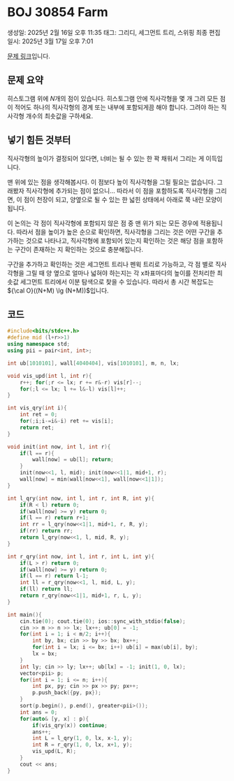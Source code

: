 # BOJ 30854 Farm

생성일: 2025년 2월 16일 오후 11:35
태그: 그리디, 세그먼트 트리, 스위핑
최종 편집 일시: 2025년 3월 17일 오후 7:01

[문제 링크](http://boj.kr/1000)입니다.

## 문제 요약

히스토그램 위에 $N$개의 점이 있습니다. 히스토그램 안에 직사각형을 몇 개 그려 모든 점이 적어도 하나의 직사각형의 경계 또는 내부에 포함되게끔 해야 합니다. 그려야 하는 직사각형 개수의 최솟값을 구하세요.

## 넣기 힘든 것부터

직사각형의 높이가 결정되어 있다면, 너비는 될 수 있는 한 꽉 채워서 그리는 게 이득입니다.

맨 위에 있는 점을 생각해봅시다. 이 점보다 높이 직사각형을 그릴 필요는 없습니다. 그래봤자 직사각형에 추가되는 점이 없으니… 따라서 이 점을 포함하도록 직사각형을 그리면, 이 점이 천장이 되고, 양옆으로 될 수 있는 한 넓힌 상태에서 아래로 쭉 내린 모양이 됩니다.

이 논의는 각 점이 직사각형에 포함되지 않은 점 중 맨 위가 되는 모든 경우에 적용됩니다. 따라서 점을 높이가 높은 순으로 확인하면, 직사각형을 그리는 것은 어떤 구간을 추가하는 것으로 나타나고, 직사각형에 포함되어 있는지 확인하는 것은 해당 점을 포함하는 구간이 존재하는 지 확인하는 것으로 충분해집니다.

구간을 추가하고 확인하는 것은 세그먼트 트리나 펜윅 트리로 가능하고, 각 점 별로 직사각형을 그릴 때 양 옆으로 얼마나 넓혀야 하는지는 각 x좌표마다의 높이를 전처리한 최솟값 세그먼트 트리에서 이분 탐색으로 찾을 수 있습니다. 따라서 총 시간 복잡도는 ${\cal O}((N+M) \lg (N+M))$입니다.

## 코드

```cpp
#include<bits/stdc++.h>
#define mid (l+r>>1)
using namespace std;
using pii = pair<int, int>;

int ub[1010101], wall[4040404], vis[1010101], m, n, lx;

void vis_upd(int l, int r){
	r++; for(;r <= lx; r += r&-r) vis[r]--;
	for(;l <= lx; l += l&-l) vis[l]++;
}

int vis_qry(int i){
	int ret = 0;
	for(;i;i-=i&-i) ret += vis[i];
	return ret;
}

void init(int now, int l, int r){
	if(l == r){
		wall[now] = ub[l]; return;
	}
	init(now<<1, l, mid); init(now<<1|1, mid+1, r);
	wall[now] = min(wall[now<<1], wall[now<<1|1]);
}

int l_qry(int now, int l, int r, int R, int y){
	if(R < l) return 0;
	if(wall[now] >= y) return 0;
	if(l == r) return r+1;
	int rr = l_qry(now<<1|1, mid+1, r, R, y);
	if(rr) return rr;
	return l_qry(now<<1, l, mid, R, y);
}

int r_qry(int now, int l, int r, int L, int y){
	if(L > r) return 0;
	if(wall[now] >= y) return 0;
	if(l == r) return l-1;
	int ll = r_qry(now<<1, l, mid, L, y);
	if(ll) return ll;
	return r_qry(now<<1|1, mid+1, r, L, y);
}

int main(){
	cin.tie(0); cout.tie(0); ios::sync_with_stdio(false);
	cin >> m >> n >> lx; lx++; ub[0] = -1;
	for(int i = 1; i < m/2; i++){
		int by, bx; cin >> by >> bx; bx++;
		for(int i = lx; i <= bx; i++) ub[i] = max(ub[i], by);
		lx = bx;
	}
	int ly; cin >> ly; lx++; ub[lx] = -1; init(1, 0, lx);
	vector<pii> p;
	for(int i = 1; i <= n; i++){
		int px, py; cin >> px >> py; px++;
		p.push_back({py, px});
	}
	sort(p.begin(), p.end(), greater<pii>());
	int ans = 0;
	for(auto& [y, x] : p){
		if(vis_qry(x)) continue;
		ans++;
		int L = l_qry(1, 0, lx, x-1, y);
		int R = r_qry(1, 0, lx, x+1, y);
		vis_upd(L, R);
	}
	cout << ans;
}
```